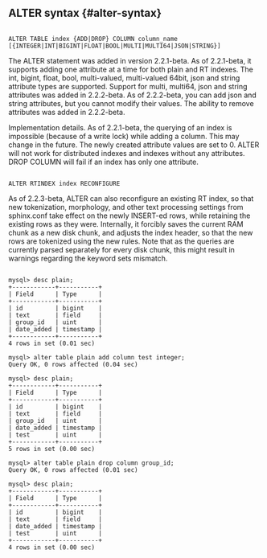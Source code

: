 ## ALTER syntax {#alter-syntax}

```

ALTER TABLE index {ADD|DROP} COLUMN column_name [{INTEGER|INT|BIGINT|FLOAT|BOOL|MULTI|MULTI64|JSON|STRING}]

```

The ALTER statement was added in version 2.2.1-beta. As of 2.2.1-beta, it supports adding one attribute at a time for both plain and RT indexes. The int, bigint, float, bool, multi-valued, multi-valued 64bit, json and string attribute types are supported. Support for multi, multi64, json and string attributes was added in 2.2.2-beta. As of 2.2.2-beta, you can add json and string attributes, but you cannot modify their values. The ability to remove attributes was added in 2.2.2-beta.

Implementation details. As of 2.2.1-beta, the querying of an index is impossible (because of a write lock) while adding a column. This may change in the future. The newly created attribute values are set to 0\. ALTER will not work for distributed indexes and indexes without any attributes. DROP COLUMN will fail if an index has only one attribute.

```

ALTER RTINDEX index RECONFIGURE

```

As of 2.2.3-beta, ALTER can also reconfigure an existing RT index, so that new tokenization, morphology, and other text processing settings from sphinx.conf take effect on the newly INSERT-ed rows, while retaining the existing rows as they were. Internally, it forcibly saves the current RAM chunk as a new disk chunk, and adjusts the index header, so that the new rows are tokenized using the new rules. Note that as the queries are currently parsed separately for every disk chunk, this might result in warnings regarding the keyword sets mismatch.

```

mysql> desc plain;
+------------+-----------+
| Field      | Type      |
+------------+-----------+
| id         | bigint    |
| text       | field     |
| group_id   | uint      |
| date_added | timestamp |
+------------+-----------+
4 rows in set (0.01 sec)

mysql> alter table plain add column test integer;
Query OK, 0 rows affected (0.04 sec)

mysql> desc plain;
+------------+-----------+
| Field      | Type      |
+------------+-----------+
| id         | bigint    |
| text       | field     |
| group_id   | uint      |
| date_added | timestamp |
| test       | uint      |
+------------+-----------+
5 rows in set (0.00 sec)

mysql> alter table plain drop column group_id;
Query OK, 0 rows affected (0.01 sec)

mysql> desc plain;
+------------+-----------+
| Field      | Type      |
+------------+-----------+
| id         | bigint    |
| text       | field     |
| date_added | timestamp |
| test       | uint      |
+------------+-----------+
4 rows in set (0.00 sec)

```